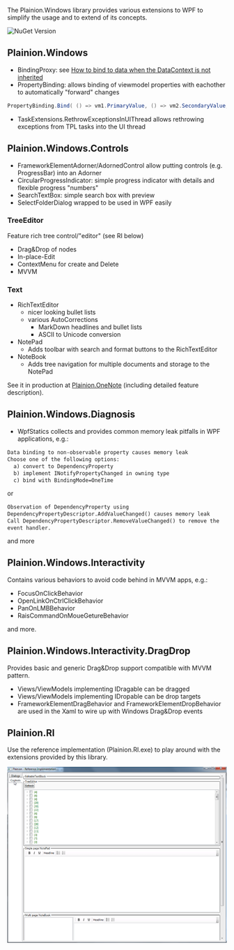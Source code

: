 
The Plainion.Windows library provides various extensions to WPF to simplify the usage 
and to extend of its concepts. 

![NuGet Version](https://img.shields.io/nuget/v/Plainion.Windows.svg?style=flat-square)


## Plainion.Windows

- BindingProxy: see [How to bind to data when the DataContext is not inherited](http://www.thomaslevesque.com/2011/03/21/wpf-how-to-bind-to-data-when-the-datacontext-is-not-inherited/)
- PropertyBinding: allows binding of viewmodel properties with eachother to automatically "forward" changes

```C#
PropertyBinding.Bind( () => vm1.PrimaryValue, () => vm2.SecondaryValue, BindingMode.TwoWay );
```

- TaskExtensions.RethrowExceptionsInUIThread allows rethrowing exceptions from TPL tasks into the UI thread

## Plainion.Windows.Controls

- FrameworkElementAdorner/AdornedControl allow putting controls (e.g. ProgressBar) into an Adorner
- CircularProgressIndicator: simple progress indicator with details and flexible progress "numbers"
- SearchTextBox: simple search box with preview
- SelectFolderDialog wrapped to be used in WPF easily

### TreeEditor

Feature rich tree control/"editor" (see RI below)

- Drag&Drop of nodes
- In-place-Edit
- ContextMenu for create and Delete
- MVVM

### Text

- RichTextEditor
  - nicer looking bullet lists
  - various AutoCorrections
    - MarkDown headlines and bullet lists
	- ASCII to Unicode conversion
- NotePad
  - Adds toolbar with search and format buttons to the RichTextEditor
- NoteBook
  - Adds tree navigation for multiple documents and storage to the NotePad

See it in production at [Plainion.OneNote](https://plainionist.github.io/Plainion.OneNote/) (including detailed feature description).

## Plainion.Windows.Diagnosis

- WpfStatics collects and provides common memory leak pitfalls in WPF applications, e.g.:

```
Data binding to non-observable property causes memory leak
Choose one of the following options:
  a) convert to DependencyProperty
  b) implement INotifyPropertyChanged in owning type
  c) bind with BindingMode=OneTime
```

or

```
Observation of DependencyProperty using DependencyPropertyDescriptor.AddValueChanged() causes memory leak
Call DependencyPropertyDescriptor.RemoveValueChanged() to remove the event handler.
```

and more

## Plainion.Windows.Interactivity

Contains various behaviors to avoid code behind in MVVM apps, e.g.:

- FocusOnClickBehavior
- OpenLinkOnCtrlClickBehavior
- PanOnLMBBehavior
- RaisCommandOnMoueGetureBehavior

and more.

## Plainion.Windows.Interactivity.DragDrop

Provides basic and generic Drag&Drop support compatible with MVVM pattern.

- Views/ViewModels implementing IDragable can be dragged
- Views/ViewModels implementing IDropable can be drop targets
- FrameworkElementDragBehavior and FrameworkElementDropBehavior are used in the Xaml to wire up with Windows Drag&Drop events


## Plainion.RI

Use the reference implementation (Plainion.RI.exe) to play around with the extensions provided by 
this library.

![](doc/Screenshots/RI.png)

